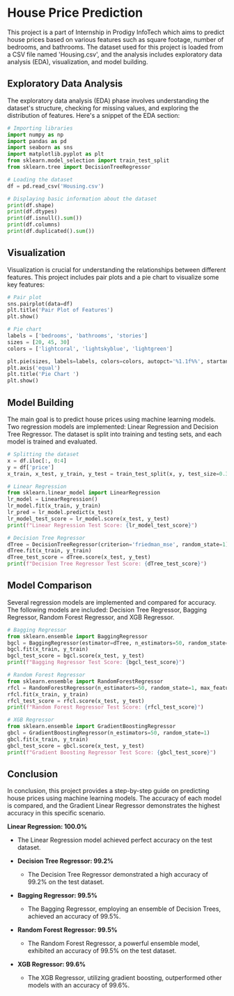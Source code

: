 # House Price Prediction

This project is a part of Internship in Prodigy InfoTech which aims to predict house prices based on various features such as square footage, number of bedrooms, and bathrooms. The dataset used for this project is loaded from a CSV file named 'Housing.csv', and the analysis includes exploratory data analysis (EDA), visualization, and model building.

## Exploratory Data Analysis

The exploratory data analysis (EDA) phase involves understanding the dataset's structure, checking for missing values, and exploring the distribution of features. Here's a snippet of the EDA section:

```python
# Importing libraries
import numpy as np 
import pandas as pd 
import seaborn as sns 
import matplotlib.pyplot as plt 
from sklearn.model_selection import train_test_split
from sklearn.tree import DecisionTreeRegressor

# Loading the dataset
df = pd.read_csv('Housing.csv')

# Displaying basic information about the dataset
print(df.shape)
print(df.dtypes)
print(df.isnull().sum())
print(df.columns)
print(df.duplicated().sum())
```

## Visualization

Visualization is crucial for understanding the relationships between different features. This project includes pair plots and a pie chart to visualize some key features:

```python
# Pair plot
sns.pairplot(data=df)
plt.title('Pair Plot of Features')
plt.show()

# Pie chart
labels = ['bedrooms', 'bathrooms', 'stories']
sizes = [20, 45, 30]
colors = ['lightcoral', 'lightskyblue', 'lightgreen']

plt.pie(sizes, labels=labels, colors=colors, autopct='%1.1f%%', startangle=140)
plt.axis('equal')
plt.title('Pie Chart ')
plt.show()
```

## Model Building

The main goal is to predict house prices using machine learning models. Two regression models are implemented: Linear Regression and Decision Tree Regressor. The dataset is split into training and testing sets, and each model is trained and evaluated.

```python
# Splitting the dataset
x = df.iloc[:, 0:4]
y = df['price']
x_train, x_test, y_train, y_test = train_test_split(x, y, test_size=0.3, random_state=1)

# Linear Regression
from sklearn.linear_model import LinearRegression
lr_model = LinearRegression()
lr_model.fit(x_train, y_train)
lr_pred = lr_model.predict(x_test)
lr_model_test_score = lr_model.score(x_test, y_test)
print(f"Linear Regression Test Score: {lr_model_test_score}")

# Decision Tree Regressor
dTree = DecisionTreeRegressor(criterion='friedman_mse', random_state=1)
dTree.fit(x_train, y_train)
dTree_test_score = dTree.score(x_test, y_test)
print(f"Decision Tree Regressor Test Score: {dTree_test_score}")
```

## Model Comparison

Several regression models are implemented and compared for accuracy. The following models are included: Decision Tree Regressor, Bagging Regressor, Random Forest Regressor, and XGB Regressor.

```python
# Bagging Regressor
from sklearn.ensemble import BaggingRegressor
bgcl = BaggingRegressor(estimator=dTree, n_estimators=50, random_state=1)
bgcl.fit(x_train, y_train)
bgcl_test_score = bgcl.score(x_test, y_test)
print(f"Bagging Regressor Test Score: {bgcl_test_score}")

# Random Forest Regressor
from sklearn.ensemble import RandomForestRegressor
rfcl = RandomForestRegressor(n_estimators=50, random_state=1, max_features=12)
rfcl.fit(x_train, y_train)
rfcl_test_score = rfcl.score(x_test, y_test)
print(f"Random Forest Regressor Test Score: {rfcl_test_score}")

# XGB Regressor
from sklearn.ensemble import GradientBoostingRegressor
gbcl = GradientBoostingRegressor(n_estimators=50, random_state=1)
gbcl.fit(x_train, y_train)
gbcl_test_score = gbcl.score(x_test, y_test)
print(f"Gradient Boosting Regressor Test Score: {gbcl_test_score}")
```

## Conclusion

In conclusion, this project provides a step-by-step guide on predicting house prices using machine learning models. The accuracy of each model is compared, and the Gradient Linear Regressor demonstrates the highest accuracy in this specific scenario. 

 **Linear Regression: 100.0%**
  - The Linear Regression model achieved perfect accuracy on the test dataset.

- **Decision Tree Regressor: 99.2%**
  - The Decision Tree Regressor demonstrated a high accuracy of 99.2% on the test dataset.

- **Bagging Regressor: 99.5%**
  - The Bagging Regressor, employing an ensemble of Decision Trees, achieved an accuracy of 99.5%.

- **Random Forest Regressor: 99.5%**
  - The Random Forest Regressor, a powerful ensemble model, exhibited an accuracy of 99.5% on the test dataset.

- **XGB Regressor: 99.6%**
  - The XGB Regressor, utilizing gradient boosting, outperformed other models with an accuracy of 99.6%.
